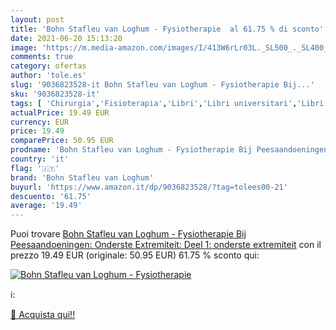 ```yaml
---
layout: post
title: 'Bohn Stafleu van Loghum - Fysiotherapie  al 61.75 % di sconto'
date: 2021-06-20 15:13:20
image: 'https://m.media-amazon.com/images/I/413W6rLr03L._SL500_._SL400_.jpg'
comments: true
category: ofertas
author: 'tole.es'
slug: '9036823528-it Bohn Stafleu van Loghum - Fysiotherapie Bij...'
sku: '9036823528-it'
tags: [ 'Chirurgia','Fisioterapia','Libri','Libri universitari','Libri universitari medicina e scienze sanitarie','Medicina','Medicina generale, chirurgia e infermieristica','Scienze, tecnologia e medicina','Servizi parasanitari','bohn stafleu van loghum', ]
actualPrice: 19.49 EUR
currency: EUR
price: 19.49
comparePrice: 50.95 EUR
prodname: 'Bohn Stafleu van Loghum - Fysiotherapie Bij Peesaandoeningen: Onderste Extremiteit: Deel 1: onderste extremiteit'
country: 'it'
flag: '🇮🇹'
brand: 'Bohn Stafleu van Loghum'
buyurl: 'https://www.amazon.it/dp/9036823528/?tag=tolees00-21'
descuento: '61.75'
average: '19.49'
---
```


Puoi trovare [Bohn Stafleu van Loghum - Fysiotherapie Bij Peesaandoeningen: Onderste Extremiteit: Deel 1: onderste extremiteit](https://www.amazon.it/dp/9036823528/?tag=tolees00-21) con il prezzo 19.49 EUR (originale: 50.95 EUR) 61.75 % sconto qui:

[![Bohn Stafleu van Loghum - Fysiotherapie ](https://m.media-amazon.com/images/I/413W6rLr03L._SL500_._SL400_.jpg)](https://www.amazon.it/dp/9036823528/?tag=tolees00-21)

ℹ️:


[🛒 Acquista qui!!](https://www.amazon.it/dp/9036823528/?tag=tolees00-21)
